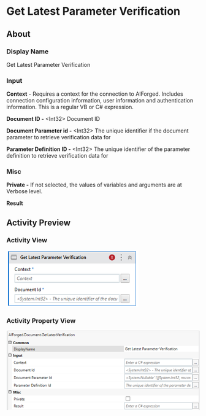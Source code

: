 # Get Latest Parameter Verification

## About

### Display Name

Get Latest Parameter Verification

### Input

**Context** - Requires a context for the connection to AIForged. Includes connection configuration information, user information and authentication information. This is a regular VB or C# expression.

**Document ID -** \<Int32> Document ID

**Document Parameter id -** \<Int32> The unique identifier if the document parameter to retrieve verification data for

**Parameter Definition ID -** \<Int32> The unique identifier of the parameter definition to retrieve verification data for

### Misc

**Private -** If not selected, the values of variables and arguments are at Verbose level.

**Result**

## Activity Preview

### Activity View

![](../../../assets/image%20%2835%29%20%281%29%20%281%29.png)
### Activity Property View

![](../../../assets/image%20%2848%29%20%282%29.png)


